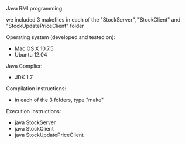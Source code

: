 Java RMI programming

we included 3 makefiles in each of the 
"StockServer", "StockClient" and "StockUpdatePriceClient" folder


Operating system (developed and tested on):
- Mac OS X 10.7.5
- Ubuntu 12.04

Java Complier:
- JDK 1.7

Compilation instructions:
- in each of the 3 folders, type "make"

Execution instructions:
- java StockServer
- java StockClient
- java StockUpdatePriceClient


